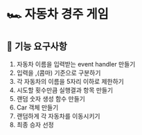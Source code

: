# 🏎️ 자동차 경주 게임

## 🎯 기능 요구사항

1. 자동차 이름을 입력받는 event handler 만들기
2. 입력을 ,(콤마) 기준으로 구분하기
3. 각 자동차의 이름을 5자리 이하로 제한하기
4. 시도할 횟수만큼 실행결과 항목 만들기
5. 랜덤 숫자 생성 함수 만들기
6. Car 객체 만들기
7. 랜덤하게 각 자동차를 이동시키기
8. 최종 승자 선정
